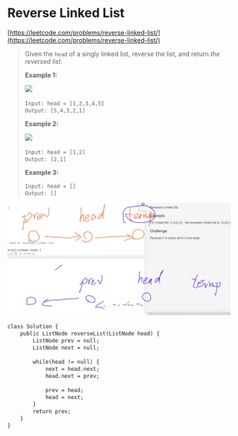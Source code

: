 # Reverse Linked List

[https://leetcode.com/problems/reverse-linked-list/](https://leetcode.com/problems/reverse-linked-list/)

> Given the `head` of a singly linked list, reverse the list, and return _the reversed list_.
>
> &#x20;
>
> **Example 1:**
>
> ![](https://assets.leetcode.com/uploads/2021/02/19/rev1ex1.jpg)
>
> ```
> Input: head = [1,2,3,4,5]
> Output: [5,4,3,2,1]
> ```
>
> **Example 2:**
>
> ![](https://assets.leetcode.com/uploads/2021/02/19/rev1ex2.jpg)
>
> ```
> Input: head = [1,2]
> Output: [2,1]
> ```
>
> **Example 3:**
>
> ```
> Input: head = []
> Output: []
> ```

<img src="../.gitbook/assets/image (1) (1) (1) (1).png" alt="" data-size="original">

```
class Solution {
    public ListNode reverseList(ListNode head) {
        ListNode prev = null;
        ListNode next = null;
        
        while(head != null) {
            next = head.next;
            head.next = prev;
            
            prev = head;
            head = next;
        }
        return prev;
    }
}
```
